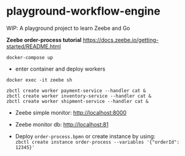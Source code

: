 # playground-workflow-engine
WIP: A playground project to learn Zeebe and Go


**Zeebe order-process tutorial**
https://docs.zeebe.io/getting-started/README.html  

`docker-compose up`

- enter container and deploy workers

`docker exec -it zeebe sh`

```
zbctl create worker payment-service --handler cat &
zbctl create worker inventory-service --handler cat &
zbctl create worker shipment-service --handler cat &
```

- Zeebe simple monitor: [http://localhost:8000]()

- Zeebe monitor db: [http://localhost:81]()

- Deploy `order-process.bpmn` or create instance by using:  
`zbctl create instance order-process --variables '{"orderId": 12345}'`
